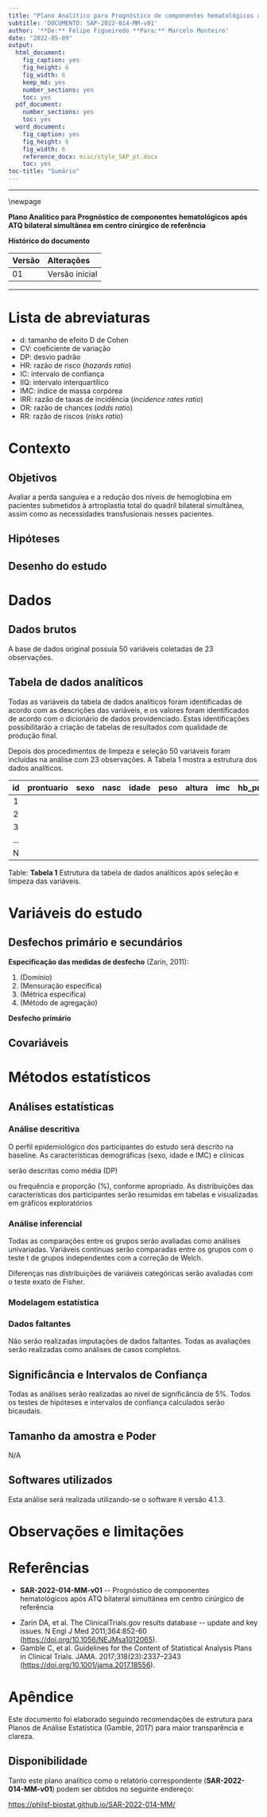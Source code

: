 ```yaml
---
title: "Plano Analítico para Prognóstico de componentes hematológicos após ATQ bilateral simultânea em centro cirúrgico de referência"
subtitle: 'DOCUMENTO: SAP-2022-014-MM-v01'
author: '**De:** Felipe Figueiredo **Para:** Marcelo Monteiro'
date: "2022-05-09"
output:
  html_document:
    fig_caption: yes
    fig_height: 6
    fig_width: 6
    keep_md: yes
    number_sections: yes
    toc: yes
  pdf_document:
    number_sections: yes
    toc: yes
  word_document:
    fig_caption: yes
    fig_height: 6
    fig_width: 6
    reference_docx: misc/style_SAP_pt.docx
    toc: yes
toc-title: "Sumário"
---
```




---

\newpage

**Plano Analítico para Prognóstico de componentes hematológicos após ATQ bilateral simultânea em centro cirúrgico de referência**

**Histórico do documento**


|Versão |Alterações     |
|:------|:--------------|
|01     |Versão inicial |



---

# Lista de abreviaturas

- d: tamanho de efeito D de Cohen
- CV: coeficiente de variação
- DP: desvio padrão
- HR: razão de risco (*hazards ratio*)
- IC: intervalo de confiança
- IIQ: intervalo interquartílico
- IMC: índice de massa corpórea
- IRR: razão de taxas de incidência (*incidence rates ratio*)
- OR: razão de chances (*odds ratio*)
- RR: razão de riscos (*risks ratio*)

# Contexto

## Objetivos

Avaliar a perda sanguíea e a redução dos níveis de hemoglobina em pacientes submetidos à artroplastia total do quadril bilateral simultânea, assim como as necessidades transfusionais nesses pacientes.

## Hipóteses

## Desenho do estudo

# Dados

## Dados brutos

A base de dados original possuía
50
variáveis coletadas de
23
observações.

## Tabela de dados analíticos

Todas as variáveis da tabela de dados analíticos foram identificadas de acordo com as descrições das variáveis, e os valores foram identificados de acordo com o dicionário de dados providenciado.
Estas identificações possibilitarão a criação de tabelas de resultados com qualidade de produção final.

Depois dos procedimentos de limpeza e seleção
50
variáveis foram incluídas na análise com
23
observações.
A Tabela 1 mostra a estrutura dos dados analíticos.


| id  | prontuario | sexo | nasc | idade | peso | altura | imc | hb_pre | ht_pre | volemia | eva_pre | hhs_pre | data_cir | cirurgiao | anestesista | lado_1 | tempo_1 | tempo_2 | tempo_tot | cha_cir | volume_transfundido | hb_24 | ht_24 | cha_24 | volume_infundido_24 | eva_24 | perda_sang_24 | perda_hb_24 | complicacoes_24 | hb_48 | ht_48 | cha_48 | volume_infundido_48 | eva_48 | perda_sang_48 | perda_hb_48 | complicacoes_48 | tempo_alta | complicacoes_alta | data_amb_2s | ferida_2s | deambulando_2s | complicacoes_2s | data_amb_6s | ferida_6s | deambulando_sem_apoio | hhs_6s | complicacoes_6s | observacoes_6s |
|:---:|:----------:|:----:|:----:|:-----:|:----:|:------:|:---:|:------:|:------:|:-------:|:-------:|:-------:|:--------:|:---------:|:-----------:|:------:|:-------:|:-------:|:---------:|:-------:|:-------------------:|:-----:|:-----:|:------:|:-------------------:|:------:|:-------------:|:-----------:|:---------------:|:-----:|:-----:|:------:|:-------------------:|:------:|:-------------:|:-----------:|:---------------:|:----------:|:-----------------:|:-----------:|:---------:|:--------------:|:---------------:|:-----------:|:---------:|:---------------------:|:------:|:---------------:|:--------------:|
|  1  |            |      |      |       |      |        |     |        |        |         |         |         |          |           |             |        |         |         |           |         |                     |       |       |        |                     |        |               |             |                 |       |       |        |                     |        |               |             |                 |            |                   |             |           |                |                 |             |           |                       |        |                 |                |
|  2  |            |      |      |       |      |        |     |        |        |         |         |         |          |           |             |        |         |         |           |         |                     |       |       |        |                     |        |               |             |                 |       |       |        |                     |        |               |             |                 |            |                   |             |           |                |                 |             |           |                       |        |                 |                |
|  3  |            |      |      |       |      |        |     |        |        |         |         |         |          |           |             |        |         |         |           |         |                     |       |       |        |                     |        |               |             |                 |       |       |        |                     |        |               |             |                 |            |                   |             |           |                |                 |             |           |                       |        |                 |                |
| ... |            |      |      |       |      |        |     |        |        |         |         |         |          |           |             |        |         |         |           |         |                     |       |       |        |                     |        |               |             |                 |       |       |        |                     |        |               |             |                 |            |                   |             |           |                |                 |             |           |                       |        |                 |                |
|  N  |            |      |      |       |      |        |     |        |        |         |         |         |          |           |             |        |         |         |           |         |                     |       |       |        |                     |        |               |             |                 |       |       |        |                     |        |               |             |                 |            |                   |             |           |                |                 |             |           |                       |        |                 |                |

Table: **Tabela 1** Estrutura da tabela de dados analíticos após seleção e limpeza das variáveis.

# Variáveis do estudo

## Desfechos primário e secundários

**Especificação das medidas de desfecho** (Zarin, 2011):

1. (Domínio)
2. (Mensuração específica)
3. (Métrica específica)
4. (Método de agregação)

**Desfecho primário**

## Covariáveis

# Métodos estatísticos

## Análises estatísticas

### Análise descritiva

O perfil epidemiológico dos participantes do estudo será descrito na baseline.
As características demográficas
(sexo, idade e IMC)
e clínicas
<!-- ( [vars] ) -->
serão descritas como
média (DP)
<!-- mediana (IIQ) -->
ou frequência e proporção (%), conforme apropriado.
As distribuições das características dos participantes serão resumidas em tabelas e visualizadas em gráficos exploratórios

### Análise inferencial

Todas as comparações entre os grupos serão avaliadas como análises univariadas.
Variáveis contínuas serão comparadas entre os grupos com o
teste t de grupos independentes com a correção de Welch.
<!-- teste t pareado. -->
<!-- teste de Wilcoxon. -->
Diferenças nas distribuições de variáveis categóricas serão avaliadas com o teste
exato de Fisher.
<!-- qui-quadrado. -->
<!-- McNemar. -->

<!-- Todas as análises inferenciais serão realizadas com base nos modelos estatísticos (descritos na próxima seção). -->

### Modelagem estatística

### Dados faltantes

Não serão realizadas imputações de dados faltantes.
Todas as avaliações serão realizadas como análises de casos completos.

## Significância e Intervalos de Confiança

Todas as análises serão realizadas ao nível de significância de 5%.
Todos os testes de hipóteses e intervalos de confiança calculados serão
bicaudais.
<!-- unicaudais à esquerda. -->
<!-- unicaudais à direita. -->

## Tamanho da amostra e Poder

N/A

## Softwares utilizados

Esta análise será realizada utilizando-se o software `R` versão 4.1.3.

# Observações e limitações

# Referências

- **SAR-2022-014-MM-v01** -- Prognóstico de componentes hematológicos após ATQ bilateral simultânea em centro cirúrgico de referência
<!-- - Cohen, J. (1988). Statistical power analysis for the behavioral sciences (2nd Ed.). New York: Routledge. -->
- Zarin DA, et al. The ClinicalTrials.gov results database -- update and key issues. N Engl J Med 2011;364:852-60 (<https://doi.org/10.1056/NEJMsa1012065>).
- Gamble C, et al. Guidelines for the Content of Statistical Analysis Plans in Clinical Trials. JAMA. 2017;318(23):2337–2343 (<https://doi.org/10.1001/jama.2017.18556>).

# Apêndice

Este documento foi elaborado seguindo recomendações de estrutura para Planos de Análise Estatística (Gamble, 2017) para maior transparência e clareza.

## Disponibilidade

Tanto este plano analítico como o relatório correspondente (**SAR-2022-014-MM-v01**) podem ser obtidos no seguinte endereço:

<https://philsf-biostat.github.io/SAR-2022-014-MM/>

<!-- O cliente solicitou que esta análise seja mantida confidencial. -->
<!-- Tanto este plano analítico como o relatório correspondente (**SAR-2022-014-MM-v01**) portanto não foram publicados online e apenas o título e o ano da análise foram incluídas no portfólio do consultor. -->
<!-- O portfólio pode ser visto em: -->

<!-- <https://philsf-biostat.github.io/> -->
